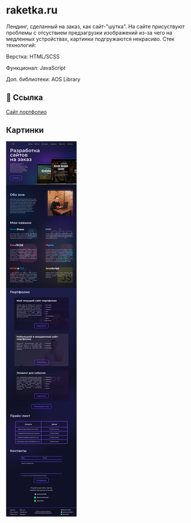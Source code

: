 # raketka.ru
Лендинг, сделанный на заказ, как сайт-"шутка". На сайте присуствуют проблемы с отсуствием предзагрузки изображений из-за чего на медленных устройствах, картинки подгружаются некрасиво.
Стек технологий:

Верстка: HTML/SCSS

Функционал: JavaScript

Доп. библиотеки: AOS Library


## 🔗 Ссылка

 [Сайт портфолио](https://alexfedd.github.io/raketka)


## Картинки
![](https://github.com/alexfedd/alexfedd.kz/blob/main/alexfedd.kz.jpg)

